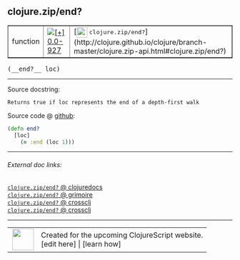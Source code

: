 ## clojure.zip/end?



 <table border="1">
<tr>
<td>function</td>
<td><a href="https://github.com/cljsinfo/cljs-api-docs/tree/0.0-927"><img valign="middle" alt="[+] 0.0-927" title="Added in 0.0-927" src="https://img.shields.io/badge/+-0.0--927-lightgrey.svg"></a> </td>
<td>
[<img height="24px" valign="middle" src="http://i.imgur.com/1GjPKvB.png"> <samp>clojure.zip/end?</samp>](http://clojure.github.io/clojure/branch-master/clojure.zip-api.html#clojure.zip/end?)
</td>
</tr>
</table>


 <samp>
(__end?__ loc)<br>
</samp>

---





Source docstring:

```
Returns true if loc represents the end of a depth-first walk
```


Source code @ [github](https://github.com/clojure/clojurescript/blob/r2268/src/cljs/clojure/zip.cljs#L232-L235):

```clj
(defn end?
  [loc]
    (= :end (loc 1)))
```

<!--
Repo - tag - source tree - lines:

 <pre>
clojurescript @ r2268
└── src
    └── cljs
        └── clojure
            └── <ins>[zip.cljs:232-235](https://github.com/clojure/clojurescript/blob/r2268/src/cljs/clojure/zip.cljs#L232-L235)</ins>
</pre>

-->

---



###### External doc links:

[`clojure.zip/end?` @ clojuredocs](http://clojuredocs.org/clojure.zip/end_q)<br>
[`clojure.zip/end?` @ grimoire](http://conj.io/store/v1/org.clojure/clojure/1.7.0-beta3/clj/clojure.zip/end%3F/)<br>
[`clojure.zip/end?` @ crossclj](http://crossclj.info/fun/clojure.zip/end%3F.html)<br>
[`clojure.zip/end?` @ crossclj](http://crossclj.info/fun/clojure.zip.cljs/end%3F.html)<br>

---

 <table>
<tr><td>
<img valign="middle" align="right" width="48px" src="http://i.imgur.com/Hi20huC.png">
</td><td>
Created for the upcoming ClojureScript website.<br>
[edit here] | [learn how]
</td></tr></table>

[edit here]:https://github.com/cljsinfo/cljs-api-docs/blob/master/cljsdoc/clojure.zip_endQMARK.cljsdoc
[learn how]:https://github.com/cljsinfo/cljs-api-docs/wiki/cljsdoc-files

<!--

This information was too distracting to show to readers, but I'll leave it
commented here since it is helpful to:

- pretty-print the data used to generate this document
- and show how to retrieve that data



The API data for this symbol:

```clj
{:ns "clojure.zip",
 :name "end?",
 :signature ["[loc]"],
 :history [["+" "0.0-927"]],
 :type "function",
 :full-name-encode "clojure.zip_endQMARK",
 :source {:code "(defn end?\n  [loc]\n    (= :end (loc 1)))",
          :title "Source code",
          :repo "clojurescript",
          :tag "r2268",
          :filename "src/cljs/clojure/zip.cljs",
          :lines [232 235]},
 :full-name "clojure.zip/end?",
 :clj-symbol "clojure.zip/end?",
 :docstring "Returns true if loc represents the end of a depth-first walk"}

```

Retrieve the API data for this symbol:

```clj
;; from Clojure REPL
(require '[clojure.edn :as edn])
(-> (slurp "https://raw.githubusercontent.com/cljsinfo/cljs-api-docs/catalog/cljs-api.edn")
    (edn/read-string)
    (get-in [:symbols "clojure.zip/end?"]))
```

-->

